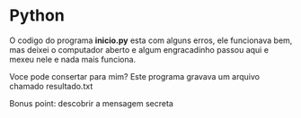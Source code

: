 # Python

O codigo do programa **inicio.py** esta com alguns erros, ele funcionava bem, mas deixei o computador aberto e algum engracadinho passou aqui e mexeu nele e nada mais funciona.

Voce pode consertar para mim? Este programa gravava um arquivo chamado resultado.txt


Bonus point: descobrir a mensagem secreta
